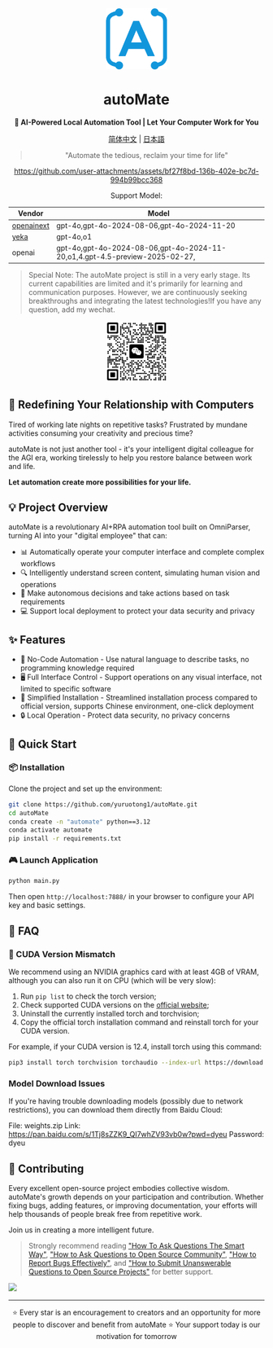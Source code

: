 <div align="center"><a name="readme-top"></a>

<img src="./resources/logo.png" width="120" height="120" alt="autoMate logo">
<h1>autoMate</h1>
<p><b>🤖 AI-Powered Local Automation Tool | Let Your Computer Work for You</b></p>

[简体中文](./README_CN.md) | [日本語](./README_JA.md)

>"Automate the tedious, reclaim your time for life"


https://github.com/user-attachments/assets/bf27f8bd-136b-402e-bc7d-994b99bcc368

Support Model:

| Vendor| Model |
| --- | --- |
| [openainext](https://api.openai-next.com) | gpt-4o,gpt-4o-2024-08-06,gpt-4o-2024-11-20 |
|[yeka](https://2233.ai/api)|gpt-4o,o1|
|openai|gpt-4o,gpt-4o-2024-08-06,gpt-4o-2024-11-20,o1,4.gpt-4.5-preview-2025-02-27,|



</div>

> Special Note: The autoMate project is still in a very early stage. Its current capabilities are limited and it's primarily for learning and communication purposes. However, we are continuously seeking breakthroughs and integrating the latest technologies!If you have any question, add my wechat.

<div align="center">
<img src="./resources/wxchat.png" width="120" height="120" alt="autoMate logo">
</div>

## 💫 Redefining Your Relationship with Computers

Tired of working late nights on repetitive tasks? Frustrated by mundane activities consuming your creativity and precious time?

autoMate is not just another tool - it's your intelligent digital colleague for the AGI era, working tirelessly to help you restore balance between work and life.

**Let automation create more possibilities for your life.**

## 💡 Project Overview
autoMate is a revolutionary AI+RPA automation tool built on OmniParser, turning AI into your "digital employee" that can:

- 📊 Automatically operate your computer interface and complete complex workflows
- 🔍 Intelligently understand screen content, simulating human vision and operations
- 🧠 Make autonomous decisions and take actions based on task requirements
- 💻 Support local deployment to protect your data security and privacy


## ✨ Features

- 🔮 No-Code Automation - Use natural language to describe tasks, no programming knowledge required
- 🖥️ Full Interface Control - Support operations on any visual interface, not limited to specific software
- 🚅 Simplified Installation - Streamlined installation process compared to official version, supports Chinese environment, one-click deployment
- 🔒 Local Operation - Protect data security, no privacy concerns


## 🚀 Quick Start

### 📦 Installation
Clone the project and set up the environment:

```bash
git clone https://github.com/yuruotong1/autoMate.git
cd autoMate
conda create -n "automate" python==3.12
conda activate automate
pip install -r requirements.txt
```
### 🎮 Launch Application

```bash
python main.py
```
Then open `http://localhost:7888/` in your browser to configure your API key and basic settings.

## 📝 FAQ

### 🔧 CUDA Version Mismatch
We recommend using an NVIDIA graphics card with at least 4GB of VRAM, although you can also run it on CPU (which will be very slow):

1. Run `pip list` to check the torch version;
2. Check supported CUDA versions on the [official website](https://pytorch.org/get-started/locally/);
3. Uninstall the currently installed torch and torchvision;
4. Copy the official torch installation command and reinstall torch for your CUDA version.

For example, if your CUDA version is 12.4, install torch using this command:

```bash
pip3 install torch torchvision torchaudio --index-url https://download.pytorch.org/whl/cu124
```

### Model Download Issues
If you're having trouble downloading models (possibly due to network restrictions), you can download them directly from Baidu Cloud:

File: weights.zip
Link: https://pan.baidu.com/s/1Tj8sZZK9_QI7whZV93vb0w?pwd=dyeu
Password: dyeu

## 🤝 Contributing

Every excellent open-source project embodies collective wisdom. autoMate's growth depends on your participation and contribution. Whether fixing bugs, adding features, or improving documentation, your efforts will help thousands of people break free from repetitive work.

Join us in creating a more intelligent future.

> Strongly recommend reading ["How To Ask Questions The Smart Way"](https://github.com/ryanhanwu/How-To-Ask-Questions-The-Smart-Way), ["How to Ask Questions to Open Source Community"](https://github.com/seajs/seajs/issues/545), ["How to Report Bugs Effectively"](http://www.chiark.greenend.org.uk/%7Esgtatham/bugs.html), and ["How to Submit Unanswerable Questions to Open Source Projects"](https://zhuanlan.zhihu.com/p/25795393) for better support.

<a href="https://github.com/yuruotong1/autoMate/graphs/contributors">
  <img src="https://contrib.rocks/image?repo=yuruotong1/autoMate" />
</a>

---

<div align="center">
⭐ Every star is an encouragement to creators and an opportunity for more people to discover and benefit from autoMate ⭐
Your support today is our motivation for tomorrow
</div>
